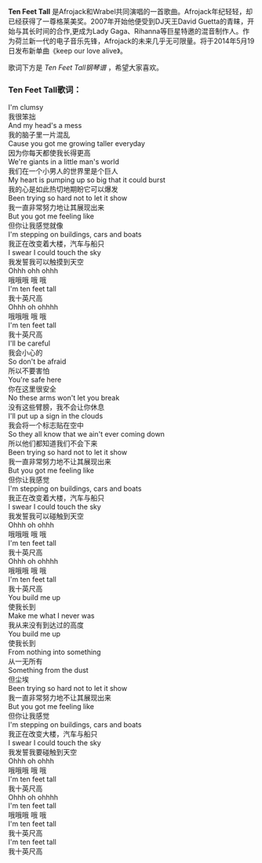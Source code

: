 

**Ten Feet Tall**
是Afrojack和Wrabel共同演唱的一首歌曲。Afrojack年纪轻轻，却已经获得了一尊格莱美奖。2007年开始他便受到DJ天王David
Guetta的青睐，开始与其长时间的合作,更成为Lady
Gaga、Rihanna等巨星特邀的混音制作人。作为荷兰新一代的电子音乐先锋，Afrojack的未来几乎无可限量。将于2014年5月19日发布新单曲《keep
our love alive》。

  
歌词下方是 _Ten Feet Tall钢琴谱_ ，希望大家喜欢。

### Ten Feet Tall歌词：

I'm clumsy  
我很笨拙  
And my head's a mess  
我的脑子里一片混乱  
Cause you got me growing taller everyday  
因为你每天都使我长得更高  
We're giants in a little man's world  
我们在一个小男人的世界里是个巨人  
My heart is pumping up so big that it could burst  
我的心是如此热切地期盼它可以爆发  
Been trying so hard not to let it show  
我一直非常努力地让其展现出来  
But you got me feeling like  
但你让我感觉就像  
I'm stepping on buildings, cars and boats  
我正在改变着大楼，汽车与船只  
I swear I could touch the sky  
我发誓我可以触摸到天空  
Ohhh ohh ohhh  
哦哦哦 哦 哦  
I'm ten feet tall  
我十英尺高  
Ohhh oh ohhhh  
哦哦哦 哦 哦  
I'm ten feet tall  
我十英尺高  
I'll be careful  
我会小心的  
So don't be afraid  
所以不要害怕  
You're safe here  
你在这里很安全  
No these arms won't let you break  
没有这些臂膀，我不会让你休息  
I'll put up a sign in the clouds  
我会将一个标志贴在空中  
So they all know that we ain't ever coming down  
所以他们都知道我们不会下来  
Been trying so hard not to let it show  
我一直非常努力地不让其展现出来  
But you got me feeling like  
但你让我感觉  
I'm stepping on buildings, cars and boats  
我正在改变着大楼，汽车与船只  
I swear I could touch the sky  
我发誓我可以碰触到天空  
Ohhh oh ohhh  
哦哦哦 哦 哦  
I'm ten feet tall  
我十英尺高  
Ohhh oh ohhhh  
哦哦哦 哦 哦  
I'm ten feet tall  
我十英尺高  
You build me up  
使我长到  
Make me what I never was  
我从来没有到达过的高度  
You build me up  
使我长到  
From nothing into something  
从一无所有  
Something from the dust  
但尘埃  
Been trying so hard not to let it show  
我一直非常努力地不让其展现出来  
But you got me feeling like  
但你让我感觉  
I'm stepping on buildings, cars and boats  
我正在改变大楼，汽车与船只  
I swear I could touch the sky  
我发誓我要碰触到天空  
Ohhh oh ohhh  
哦哦哦 哦 哦  
I'm ten feet tall  
我十英尺高  
Ohhh oh ohhhh  
I'm ten feet tall  
哦哦哦 哦 哦  
I'm ten feet tall  
我十英尺高  
I'm ten feet tall  
我十英尺高

